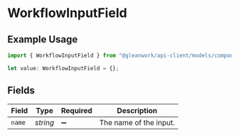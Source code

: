 # WorkflowInputField

## Example Usage

```typescript
import { WorkflowInputField } from "@gleanwork/api-client/models/components";

let value: WorkflowInputField = {};
```

## Fields

| Field                  | Type                   | Required               | Description            |
| ---------------------- | ---------------------- | ---------------------- | ---------------------- |
| `name`                 | *string*               | :heavy_minus_sign:     | The name of the input. |